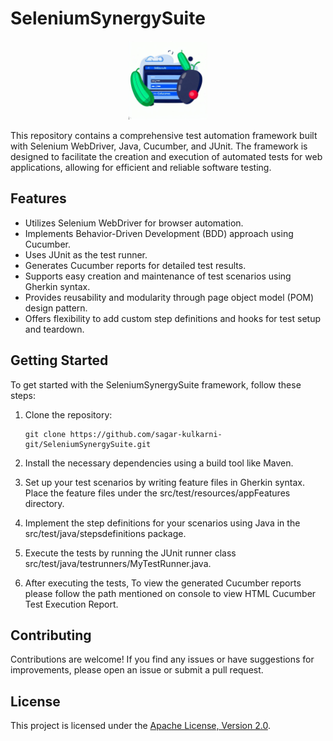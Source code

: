 # SeleniumSynergySuite

<p align="center">
  <img src="images/SeleniumSynergySuite.jpg" alt="Repository Image" width="25%" />
</p>

This repository contains a comprehensive test automation framework built with Selenium WebDriver, Java, Cucumber, and JUnit. The framework is designed to facilitate the creation and execution of automated tests for web applications, allowing for efficient and reliable software testing.

## Features

- Utilizes Selenium WebDriver for browser automation.
- Implements Behavior-Driven Development (BDD) approach using Cucumber.
- Uses JUnit as the test runner.
- Generates Cucumber reports for detailed test results.
- Supports easy creation and maintenance of test scenarios using Gherkin syntax.
- Provides reusability and modularity through page object model (POM) design pattern.
- Offers flexibility to add custom step definitions and hooks for test setup and teardown.

## Getting Started

To get started with the SeleniumSynergySuite framework, follow these steps:

1. Clone the repository:

   ```shell
   git clone https://github.com/sagar-kulkarni-git/SeleniumSynergySuite.git

2. Install the necessary dependencies using a build tool like Maven.

3. Set up your test scenarios by writing feature files in Gherkin syntax. Place the feature files under the src/test/resources/appFeatures directory.

4. Implement the step definitions for your scenarios using Java in the src/test/java/stepsdefinitions package.

5. Execute the tests by running the JUnit runner class src/test/java/testrunners/MyTestRunner.java.

6. After executing the tests, To view the generated Cucumber reports please follow the path mentioned on console to view HTML Cucumber Test Execution Report.

## Contributing
Contributions are welcome! If you find any issues or have suggestions for improvements, please open an issue or submit a pull request.

## License

This project is licensed under the [Apache License, Version 2.0](https://www.apache.org/licenses/LICENSE-2.0).